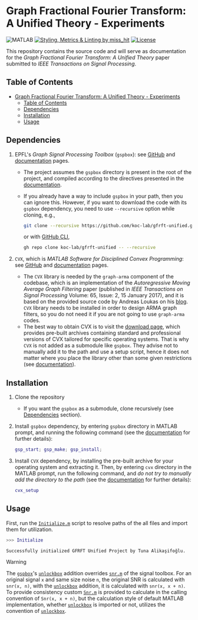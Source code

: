 # Graph Fractional Fourier Transform: A Unified Theory - Experiments

![MATLAB](https://img.shields.io/badge/MATLAB-2023a-orange.svg)
[![Styling, Metrics & Linting by miss_hit](https://img.shields.io/badge/Styling,%20Metrics%20%26%20Linting-miss_hit-blue)](https://misshit.org/)
[![License](https://img.shields.io/github/license/koc-lab/gfrft-unified)](https://github.com/koc-lab/gfrft-unified/blob/main/LICENSE)

This repository contains the source code and will serve as documentation for the _Graph Fractional Fourier Transform: A Unified Theory_ paper submitted to _IEEE Transactions on Signal Processing_.

## Table of Contents

- [Graph Fractional Fourier Transform: A Unified Theory - Experiments](#graph-fractional-fourier-transform-a-unified-theory---experiments)
  - [Table of Contents](#table-of-contents)
  - [Dependencies](#dependencies)
  - [Installation](#installation)
  - [Usage](#usage)

## Dependencies

1. EPFL's _Graph Signal Processing Toolbox_ (`gspbox`): see [GitHub](https://github.com/epfl-lts2/gspbox) and [documentation](https://epfl-lts2.github.io/gspbox-html/) pages.
    - The project assumes the `gspbox` directory is present in the root of the project, and compiled according to the directives presented in the [documentation](https://epfl-lts2.github.io/gspbox-html/download.html).
    - If you already have a way to include `gspbox` in your path, then you can ignore this. However, if you want to download the code with its `gspbox` dependency, you need to use `--recursive` option while cloning, e.g.,

        ```sh
        git clone --recursive https://github.com/koc-lab/gfrft-unified.git
        ```

        or with [GitHub CLI](https://cli.github.com/),

        ```sh
        gh repo clone koc-lab/gfrft-unified -- --recursive
        ```

2. `CVX`, which is _MATLAB Software for Disciplined Convex Programming_: see [GitHub](https://github.com/cvxr/CVX) and [documentation](http://cvxr.com/cvx/) pages.
    - The `CVX` library is needed by the `graph-arma` component of the codebase, which is an implementation of the _Autoregressive Moving Average Graph Filtering_ paper (published in _IEEE Transactions on Signal Processing_ Volume: 65, Issue: 2, 15 January 2017), and it is based on the provided source code by Andreas Loukas on his [blog](https://andreasloukas.blog/code/). `CVX` library needs to be installed in order to design ARMA graph filters, so you do not need it if you are not going to use `graph-arma` codes.
    - The best way to obtain CVX is to visit the [download page](http://cvxr.com/cvx/download/), which provides pre-built archives containing standard and professional versions of CVX tailored for specific operating systems. That is why `CVX` is not added as a submodule like `gspbox`. They advise not to manually add it to the path and use a setup script, hence it does not matter where you place the library other than some given restrictions (see [documentation](http://web.cvxr.com/cvx/doc/install.html)).

## Installation

1. Clone the repository
   - If you want the `gspbox` as a submodule, clone recursively (see [Dependencies](#dependencies) section).
2. Install `gspbox` dependency, by entering `gspbox` directory in MATLAB prompt, and running the following command (see the [documentation](https://epfl-lts2.github.io/gspbox-html/download.html) for further details):

    ```matlab
    gsp_start; gsp_make; gsp_install;
    ```

3. Install `CVX` dependency, by installing the pre-built archive for your operating system and extracting it. Then, by entering `cvx` directory in the MATLAB prompt, run the following command, and _do not try to manually add the directory to the path_ (see the [documentation](http://web.cvxr.com/cvx/doc/install.html) for further details):

    ```matlab
    cvx_setup
    ```

## Usage

First, run the [`Initialize.m`](./Initialize.m) script to resolve paths of the all files and import them for utilization.

```matlab
>>> Initialize
```

```stdout
Successfully initialized GFRFT Unified Project by Tuna Alikaşifoğlu.
```

> [!WARNING]  
> The [`gspbox`](https://github.com/epfl-lts2/gspbox)'s [`unlockbox`](https://github.com/epfl-lts2/unlocbox) addition overrides [`snr.m`](https://github.com/epfl-lts2/unlocbox/blob/df22b021536c0f4e0411cd07c23fa916bd9dbb6d/utils/snr.m#L1-L29) of the signal toolbox. For an original signal `x` and same size noise `n`, the original SNR is calculated with `snr(x, n)`, with the [`unlockbox`](https://github.com/epfl-lts2/unlocbox) addition, it is calculated with `snr(x, x + n)`. To provide consistency custom [`Snr.m`](./src/Snr.m) is provided to calculate in the calling convention of `Snr(x, x + n)`, but the calculation style of default MATLAB implementation, whether [`unlockbox`](https://github.com/epfl-lts2/unlocbox) is imported or not, utilizes the convention of [`unlockbox`](https://github.com/epfl-lts2/unlocbox).
